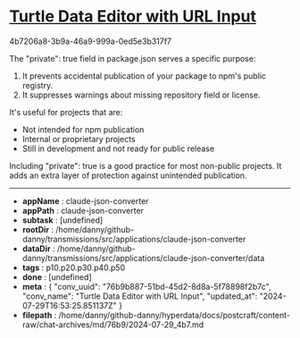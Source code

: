# [Turtle Data Editor with URL Input](https://claude.ai/chat/76b9b887-51bd-45d2-8d8a-5f78898f2b7c)

4b7206a8-3b9a-46a9-999a-0ed5e3b317f7

 The "private": true field in package.json serves a specific purpose:

1. It prevents accidental publication of your package to npm's public registry.
2. It suppresses warnings about missing repository field or license.

It's useful for projects that are:
- Not intended for npm publication
- Internal or proprietary projects
- Still in development and not ready for public release

Including "private": true is a good practice for most non-public projects. It adds an extra layer of protection against unintended publication.

---

* **appName** : claude-json-converter
* **appPath** : claude-json-converter
* **subtask** : [undefined]
* **rootDir** : /home/danny/github-danny/transmissions/src/applications/claude-json-converter
* **dataDir** : /home/danny/github-danny/transmissions/src/applications/claude-json-converter/data
* **tags** : p10.p20.p30.p40.p50
* **done** : [undefined]
* **meta** : {
  "conv_uuid": "76b9b887-51bd-45d2-8d8a-5f78898f2b7c",
  "conv_name": "Turtle Data Editor with URL Input",
  "updated_at": "2024-07-29T16:53:25.851137Z"
}
* **filepath** : /home/danny/github-danny/hyperdata/docs/postcraft/content-raw/chat-archives/md/76b9/2024-07-29_4b7.md